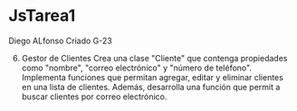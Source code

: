 # JsTarea1
Diego ALfonso Criado G-23

6. Gestor de Clientes
Crea una clase "Cliente" que contenga propiedades como
"nombre", "correo electrónico" y "número de teléfono". Implementa funciones que permitan agregar,
editar y eliminar clientes en una lista de clientes. Además, desarrolla una función que permit
a buscar clientes por correo electrónico.



